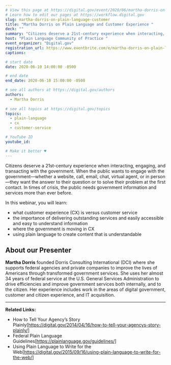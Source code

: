 ```yaml
---
# View this page at https://digital.gov/event/2020/06/martha-dorris-on-plain-language-customer
# Learn how to edit our pages at https://workflow.digital.gov
slug: martha-dorris-on-plain-language-customer
title: "Martha Dorris on Plain Language and Customer Experience "
deck: ""
summary: "Citizens deserve a 21st-century experience when interacting, engaging, and transacting with the government. They also deserve plain language."
host: "Plain Language Community of Practice "
event_organizer: "Digital.gov"
registration_url: https://www.eventbrite.com/e/martha-dorris-on-plain-language-and-customer-experience-registration-104337771082
captions: 

# start date
date: 2020-06-10 14:00:00 -0500

# end date
end_date: 2020-06-10 15:00:00 -0500

# see all authors at https://digital.gov/authors
authors: 
  - Martha Dorris
  
# see all topics at https://digital.gov/topics
topics: 
  - plain-language
  - cx
  - customer-service

# YouTube ID
youtube_id: 

# Make it better ♥
---
```


Citizens deserve a 21st-century experience when interacting, engaging, and transacting with the government. When the public wants to engage with the government—whether a website, call, email, chat, virtual agent, or in person—they want the answer to their question or to solve their problem at the first contact. In times of crisis, the public needs government information and services more than ever before. 
 
In this webinar, you will learn: 

- what customer experience (CX) is versus customer service
- the importance of delivering outstanding services and easily accessible and easy to understand information 
- where the government is moving in CX
- using plain language to create content that is understandable

## About our Presenter

**Martha Dorris** founded Dorris Consulting International (DCI) where she supports federal agencies and private companies to improve the lives of Americans through transformed government services. She uses her almost 34 years of federal service at the U.S. General Services Administration to drive efficiencies and improve government services both internally, and to the citizen. Her experience includes work in the areas of digital government, customer and citizen experience, and IT acquisition.

---

**Related Links:**

- How to Tell Your Agency’s Story Plainly[https://digital.gov/2014/04/16/how-to-tell-your-agencys-story-plainly/] 
- Federal Plain Language Guidelines[https://plainlanguage.gov/guidelines/]
- Using Plain Language to Write for the Web[https://digital.gov/2015/09/16/using-plain-language-to-write-for-the-web/]


